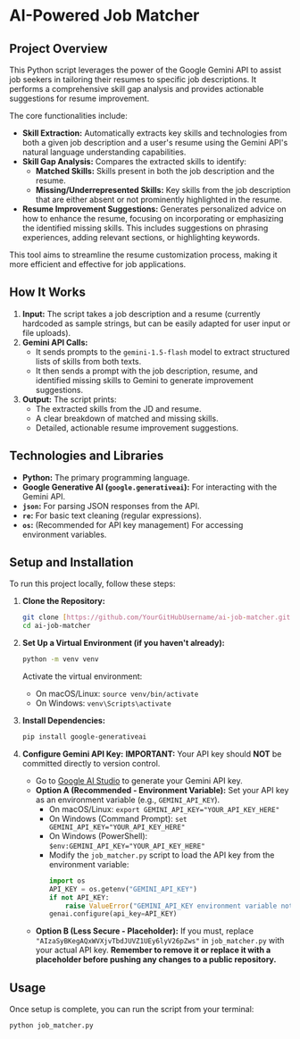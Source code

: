 # AI-Powered Job Matcher

## Project Overview

This Python script leverages the power of the Google Gemini API to assist job seekers in tailoring their resumes to specific job descriptions. It performs a comprehensive skill gap analysis and provides actionable suggestions for resume improvement.

The core functionalities include:
- **Skill Extraction:** Automatically extracts key skills and technologies from both a given job description and a user's resume using the Gemini API's natural language understanding capabilities.
- **Skill Gap Analysis:** Compares the extracted skills to identify:
    - **Matched Skills:** Skills present in both the job description and the resume.
    - **Missing/Underrepresented Skills:** Key skills from the job description that are either absent or not prominently highlighted in the resume.
- **Resume Improvement Suggestions:** Generates personalized advice on how to enhance the resume, focusing on incorporating or emphasizing the identified missing skills. This includes suggestions on phrasing experiences, adding relevant sections, or highlighting keywords.

This tool aims to streamline the resume customization process, making it more efficient and effective for job applications.

## How It Works

1.  **Input:** The script takes a job description and a resume (currently hardcoded as sample strings, but can be easily adapted for user input or file uploads).
2.  **Gemini API Calls:**
    - It sends prompts to the `gemini-1.5-flash` model to extract structured lists of skills from both texts.
    - It then sends a prompt with the job description, resume, and identified missing skills to Gemini to generate improvement suggestions.
3.  **Output:** The script prints:
    - The extracted skills from the JD and resume.
    - A clear breakdown of matched and missing skills.
    - Detailed, actionable resume improvement suggestions.

## Technologies and Libraries

* **Python:** The primary programming language.
* **Google Generative AI (`google.generativeai`):** For interacting with the Gemini API.
* **`json`:** For parsing JSON responses from the API.
* **`re`:** For basic text cleaning (regular expressions).
* **`os`:** (Recommended for API key management) For accessing environment variables.

## Setup and Installation

To run this project locally, follow these steps:

1.  **Clone the Repository:**
    ```bash
    git clone [https://github.com/YourGitHubUsername/ai-job-matcher.git](https://github.com/YourGitHubUsername/ai-job-matcher.git)
    cd ai-job-matcher
    ```

2.  **Set Up a Virtual Environment (if you haven't already):**
    ```bash
    python -m venv venv
    ```
    Activate the virtual environment:
    -   On macOS/Linux: `source venv/bin/activate`
    -   On Windows: `venv\Scripts\activate`

3.  **Install Dependencies:**
    ```bash
    pip install google-generativeai
    ```

4.  **Configure Gemini API Key:**
    **IMPORTANT:** Your API key should **NOT** be committed directly to version control.
    -   Go to [Google AI Studio](https://aistudio.google.com/app/apikey) to generate your Gemini API key.
    -   **Option A (Recommended - Environment Variable):** Set your API key as an environment variable (e.g., `GEMINI_API_KEY`).
        -   On macOS/Linux: `export GEMINI_API_KEY="YOUR_API_KEY_HERE"`
        -   On Windows (Command Prompt): `set GEMINI_API_KEY="YOUR_API_KEY_HERE"`
        -   On Windows (PowerShell): `$env:GEMINI_API_KEY="YOUR_API_KEY_HERE"`
        -   Modify the `job_matcher.py` script to load the API key from the environment variable:
            ```python
            import os
            API_KEY = os.getenv("GEMINI_API_KEY")
            if not API_KEY:
                raise ValueError("GEMINI_API_KEY environment variable not set. Please set it before running the script.")
            genai.configure(api_key=API_KEY)
            ```
    -   **Option B (Less Secure - Placeholder):** If you must, replace `"AIzaSyBKegAQxWVXjvTbdJUVZ1UEy6lyV26pZws"` in `job_matcher.py` with your actual API key. **Remember to remove it or replace it with a placeholder before pushing any changes to a public repository.**

## Usage

Once setup is complete, you can run the script from your terminal:

```bash
python job_matcher.py
